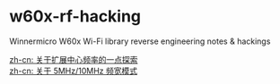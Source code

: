 # w60x-rf-hacking
Winnermicro W60x Wi-Fi library reverse engineering notes &amp; hackings  

[zh-cn: 关于扩展中心频率的一点探索](https://github.com/libc0607/w60x-rf-hacking/blob/main/rf-center-frequency.md)  
[zh-cn: 关于 5MHz/10MHz 频宽模式](https://github.com/libc0607/w60x-rf-hacking/blob/main/rf-channel-bandwidth.md)
  
